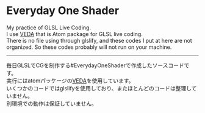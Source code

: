 # Everyday One Shader
My practice of GLSL Live Coding.  
I use [VEDA](https://veda.gl/) that is Atom package for GLSL live coding.  
There is no file using through glslify, and these codes I put at here are not organized. So these codes probably will not run on your machine.

---

毎日GLSLでCGを制作する#EverydayOneShaderで作成したソースコードです。  
実行にはatomパッケージの[VEDA](https://veda.gl/)を使用しています。  
いくつかのコードではglslifyを使用しており、またほとんどのコードは整理していません。  
別環境での動作は保証していません。
